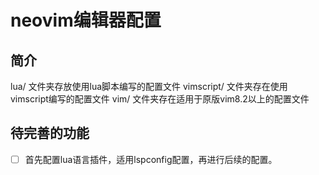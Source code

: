 # neovim编辑器配置

## 简介

lua/ 文件夹存放使用lua脚本编写的配置文件
vimscript/ 文件夹存在使用vimscript编写的配置文件
vim/ 文件夹存在适用于原版vim8.2以上的配置文件

## 待完善的功能

- [ ] 首先配置lua语言插件，适用lspconfig配置，再进行后续的配置。


